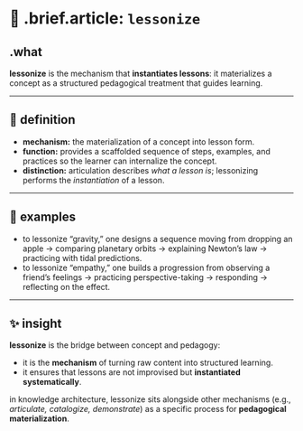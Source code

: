 # 🧩 .brief.article: `lessonize`

## .what
**lessonize** is the mechanism that **instantiates lessons**: it materializes a concept as a structured pedagogical treatment that guides learning.

---

## 🔬 definition
- **mechanism:** the materialization of a concept into lesson form.
- **function:** provides a scaffolded sequence of steps, examples, and practices so the learner can internalize the concept.
- **distinction:** articulation describes *what a lesson is*; lessonizing performs the *instantiation* of a lesson.

---

## 📌 examples
- to lessonize “gravity,” one designs a sequence moving from dropping an apple → comparing planetary orbits → explaining Newton’s law → practicing with tidal predictions.
- to lessonize “empathy,” one builds a progression from observing a friend’s feelings → practicing perspective-taking → responding → reflecting on the effect.

---

## ✨ insight
**lessonize** is the bridge between concept and pedagogy:
- it is the **mechanism** of turning raw content into structured learning.
- it ensures that lessons are not improvised but **instantiated systematically**.

in knowledge architecture, lessonize sits alongside other mechanisms (e.g., *articulate, catalogize, demonstrate*) as a specific process for **pedagogical materialization**.
